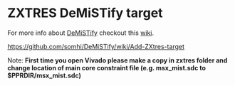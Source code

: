 # ZXTRES DeMiSTify target 

For more info about [DeMiSTify](https://github.com/robinsonb5/DeMiSTify) checkout this [wiki](https://github.com/somhi/DeMiSTify/wiki).

https://github.com/somhi/DeMiSTify/wiki/Add-ZXtres-target

Note: **First time you open Vivado please make a copy in zxtres folder and change location of main core constraint file (e.g. msx_mist.sdc to $PPRDIR/msx_mist.sdc)**

